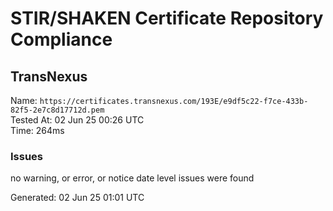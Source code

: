 # STIR/SHAKEN Certificate Repository Compliance

## TransNexus

Name: `https://certificates.transnexus.com/193E/e9df5c22-f7ce-433b-82f5-2e7c8d17712d.pem`\
Tested At: 02 Jun 25 00:26 UTC\
Time: 264ms

### Issues

no warning, or error, or notice date level issues were found

Generated: 02 Jun 25 01:01 UTC